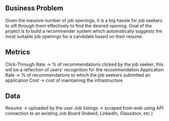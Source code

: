 ## Business Problem
Given the massive number of job openings, it is a big hassle for job seekers to sift through them effectively to find the desired opening.
Goal of the project is to build a recommender system which automatically suggests the most suitable job openings for a candidate based on their resume.

## Metrics
Click-Through Rate -> % of recommendations clicked by the job seeker, this will be a reflection of users' recognition for the recommendation
Application Rate -> % of recommendations to which the job seekers submitted an application
Cost -> cost of maintaining the infrastructure

## Data
Resume -> uploaded by the user
Job listings -> scraped from web using API connection to an existing Job Board (Indeed, LinkedIn, Glassdoor, etc.)

